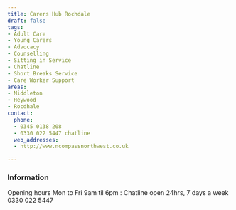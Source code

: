 ```yaml
---
title: Carers Hub Rochdale
draft: false
tags:
- Adult Care
- Young Carers
- Advocacy
- Counselling
- Sitting in Service
- Chatline
- Short Breaks Service
- Care Worker Support
areas:
- Middleton
- Heywood
- Rocdhale
contact:
  phone:
  - 0345 0138 208
  - 0330 022 5447 chatline
  web_addresses:
  - http://www.ncompassnorthwest.co.uk

---
```


### Information
Opening hours Mon to Fri  9am til 6pm :
Chatline open 24hrs, 7 days a week 0330 022 5447